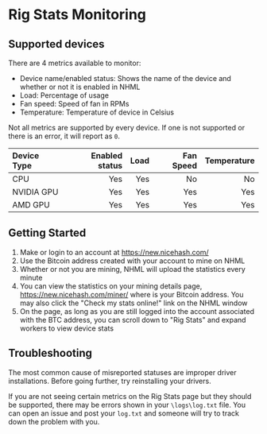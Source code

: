 # Rig Stats Monitoring

## Supported devices

There are 4 metrics available to monitor:

* Device name/enabled status: Shows the name of the device and whether or not it is enabled in NHML
* Load: Percentage of usage 
* Fan speed: Speed of fan in RPMs
* Temperature: Temperature of device in Celsius 

Not all metrics are supported by every device. If one is not supported or there is an error, it will report as `0`.

| Device Type | Enabled status | Load | Fan Speed | Temperature |
|:------------|---------------:|-----:|----------:|------------:|
| CPU         | Yes            | Yes  | No        | No          |
| NVIDIA GPU  | Yes            | Yes  | Yes       | Yes         |
| AMD GPU     | Yes            | Yes  | Yes       | Yes         |

## Getting Started

1. Make or login to an account at https://new.nicehash.com/
2. Use the Bitcoin address created with your account to mine on NHML
3. Whether or not you are mining, NHML will upload the statistics every minute
4. You can view the statistics on your mining details page, https://new.nicehash.com/miner/<btcaddress> where <btcaddress> is your Bitcoin address. You may also click the "Check my stats online!" link on the NHML window
5. On the page, as long as you are still logged into the account associated with the BTC address, you can scroll down to "Rig Stats" and expand workers to view device stats

## Troubleshooting

The most common cause of misreported statuses are improper driver installations. Before going further, try reinstalling your drivers.

If you are not seeing certain metrics on the Rig Stats page but they should be supported, there may be errors shown in your `\logs\log.txt` file. You can open an issue and post your `log.txt` and someone will try to track down the problem with you.